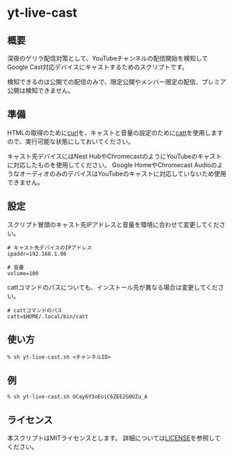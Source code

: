 # yt-live-cast

## 概要

深夜のゲリラ配信対策として、YouTubeチャンネルの配信開始を検知してGoogle Cast対応デバイスにキャストするためのスクリプトです。

検知できるのは公開での配信のみで、限定公開やメンバー限定の配信、プレミア公開は検知できません。

## 準備

HTMLの取得のために[curl](https://curl.se/)を、キャストと音量の設定のために[catt](https://github.com/skorokithakis/catt)を使用しますので、実行可能な状態にしておいてください。

キャスト先デバイスにはNest HubやChromecastのようにYouTubeのキャストに対応したものを使用してください。
Google HomeやChromecast AudioのようなオーディオのみのデバイスはYouTubeのキャストに対応していないため使用できません。

## 設定

スクリプト冒頭のキャスト先IPアドレスと音量を環境に合わせて変更してください。

    # キャスト先デバイスのIPアドレス
    ipaddr=192.168.1.86
    
    # 音量
    volume=100

cattコマンドのパスについても、インストール先が異なる場合は変更してください。

    # cattコマンドのパス
    catt=$HOME/.local/bin/catt

## 使い方

    % sh yt-live-cast.sh <チャンネルID>

## 例

    % sh yt-live-cast.sh UCay6Y3oEoiC6ZEE2G0UZu_A

## ライセンス

本スクリプトはMITライセンスとします。
詳細については[LICENSE](LICENSE)を参照してください。

